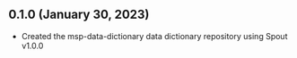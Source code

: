 ## 0.1.0 (January 30, 2023)

- Created the msp-data-dictionary data dictionary repository using Spout v1.0.0
